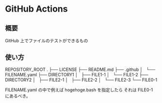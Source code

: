 # GitHub Actions
## 概要
GitHub 上でファイルのテストができるもの
## 使い方
REPOSITORY_ROOT
.
├── LICENSE
├── README.md
├── .github
│   └── FILENAME.yaml
├── DIRECTORY1
│   ├── FILE1-1
│   └── FILE1-2
├── DIRECTORY2
│   ├── FILE2-1
│   ├── FILE2-2
│   └── FILE2-3
└── FILE0-1

FILENAME.yaml の中で例えば hogehoge.bash を指定したら
それは FILE0-1 にあるべき。

